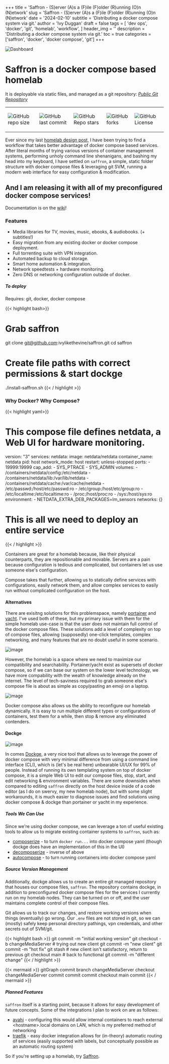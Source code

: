 +++
title = 'Saffron - (S)erver (A)s a (F)ile (F)older (R)unning (O)n (N)etwork'
slug =  'Saffron - (S)erver (A)s a (F)ile (F)older (R)unning (O)n (N)etwork'
date = '2024-02-10'
subtitle = 'Distributing a docker compose system via git.'
author = 'Ivy Duggan'
draft = false
tags = [
  'dev ops',
  'docker',
  'git',
  'homelab',
  'workflow',
]
header_img = ''
description = 'Distributing a docker compose system via git.'
toc = true
categories = ['saffron', 'docker', 'docker compose', 'git']
+++

![Dashboard](images/dashboard.png?width=750#center "My saffron dashboard")

# **Saffron** is a docker compose based homelab

It is deployable via static files, and managed as a git repository: *[Public Git Repository](https://github.com/ivylikethevine/saffron)*

<table>
<tr>
<td style="border: none">

![GitHub repo size](https://img.shields.io/github/repo-size/ivylikethevine/saffron)

</td>
<td style="border: none">

![GitHub last commit](https://img.shields.io/github/last-commit/ivylikethevine/saffron)

</td>
<td style="border: none">

![GitHub Repo stars](https://img.shields.io/github/stars/ivylikethevine/saffron)

</td>
<td style="border: none">

![GitHub forks](https://img.shields.io/github/forks/ivylikethevine/saffron)

</td>
<td style="border: none">

![GitHub License](https://img.shields.io/github/license/ivylikethevine/saffron)

</td>
</tr>
</table>

Ever since my last <a href='/projects/homelab-design-v1'>homelab design post</a>, I have been trying to find a workflow that takes better advantage of docker compose based services. After literal months of trying various versions of container management systems, performing unholy command line shenanigans, and bashing my head into my keyboard, I have settled on `saffron`, a simple, static folder structure with docker compose files & leveraging git SVM, running a modern web interface for easy configuration & modification.

## And I am releasing it with all of my preconfigured docker compose services!

Documentation is on the [wiki](https://ivylikethevine.github.io/saffron/#/)!

### Features

- Media libraries for TV, movies, music, ebooks, & audiobooks. (+ subtitles!)
- Easy migration from any existing docker or docker compose deployment.
- Full torrenting suite with VPN integration.
- Automated backup to cloud storage.
- Smart home automation & integration.
- Network speedtests + hardware monitoring.
- Zero DNS or networking configuration outside of docker.

##### To deploy

Requires: git, docker, docker compose

{{< highlight bash>}}
# Grab saffron
git clone git@github.com:ivylikethevine/saffron.git
cd saffron

# Create file paths with correct permissions & start dockge
./install-saffron.sh
{{< / highlight >}}

### Why Docker? Why Compose?

{{< highlight yaml>}}
# This compose file defines netdata, a Web UI for hardware monitoring.
version: "3"
services:
  netdata:
    image: netdata/netdata
    container_name: netdata
    pid: host
    network_mode: host
    restart: unless-stopped
    ports:
      - 19999:19999
    cap_add:
      - SYS_PTRACE
      - SYS_ADMIN
    volumes:
      - /containers/netdata/config:/etc/netdata
      - /containers/netdata/lib:/var/lib/netdata
      - /containers/netdata/cache:/var/cache/netdata
      - /etc/passwd:/host/etc/passwd:ro
      - /etc/group:/host/etc/group:ro
      - /etc/localtime:/etc/localtime:ro
      - /proc:/host/proc:ro
      - /sys:/host/sys:ro
    environment:
      - NETDATA_EXTRA_DEB_PACKAGES=lm_sensors
networks: {}
# This is all we need to deploy an entire service
{{< / highlight >}}

Containers are great for a homelab because, like their physical counterparts, they are repositionable and movable. Servers are a pain because configuration is tedious and complicated, but containers let us use someone else's configuration.

Compose takes that further, allowing us to statically define services with configurations, easily network them, and allow complex services to easily run without complicated configuration on the host.

#### Alternatives

There are exisitng solutions for this problemspace, namely [portainer](https://www.portainer.io/) and [yacht](https://github.com/SelfhostedPro/Yacht). I've used both of these, but my primary issue with them for the simple homelab use-case is that the user does not maintain full control of the docker compose files. These solutions add a level of complexity on top of compose files, allowing (supposedly) one-click templates, complex networking, and many features that are no doubt useful in some scenario.

![image](images/portainer.png?width=750#center "Portainer's Web UI")

However, the homelab is a space where we need to maximize our compatibility and searchability. Portainer/yacht exist as supersets of docker compose, so if we can base our system on the lower level technology, we have more compability with the wealth of knowledge already on the internet. The level of tech-saviness required to grab someone else's compose file is about as simple as copy/pasting an emoji on a laptop.

![image](images/yacht.png?width=750#center "Yacht's Web UI")

Docker compose also allows us the ability to reconfigure our homelab dynamically. It is easy to run multiple different types or configurations of containers, test them for a while, then stop & remove any eliminated contenders.

#### Dockge

![image](images/dockge.png?width=750#center "Dockge Web UI")

In comes [Dockge](https://github.com/louislam/dockge), a very nice tool that allows us to leverage the power of docker compose with very minimal difference from using a command line interface (CLI), which is (let's be real here) unbearable UI/UX for 99% of people. Instead of running its own templating system on top of docker compose, it is a simple Web UI to edit our compose files, stop, start, and edit networking & environment variables. There are some downsides when compared to editing `saffron` directly on the host device inside of a code editor (as I do on swervy, my new homelab node), but with some slight workarounds, it is much easier to diagnose issues and find solutions using docker compose & dockge than portainer or yacht in my experience.

##### Tools We Can Use

Since we're using docker compose, we can leverage a ton of useful existing tools to allow us to migrate existing container systems to `saffron`, such as:

- [composerize](https://github.com/composerize/composerize) - to turn `docker run...` into docker compose yaml (though dockge does have an implementation of this in the UI)
- [decomposerize](https://github.com/composerize/decomposerize) - inverse of above
- [autocompose](https://github.com/Red5d/docker-autocompose) - to turn running containers into docker compose yaml

##### Source Version Management

Additionally, dockge allows us to create an entire git managed repository that houses our compose files, `saffron`. The repository contains dockge, in addition to preconfigured docker compose files for the services I currently run on my homelab nodes. They can be turned on or off, and the user maintains complete control of their compose files.

Git allows us to track our changes, and restore working versions when things (eventually) go wrong. Our `.env` files are not stored in git, so we can (mostly) safely keep personal directory pathings, vpn credentials, and other secrets out of SVM/git.

{{< highlight bash >}}
git commit -m "initial working version"
git checkout -b changeMediaServer # trying out new client
git commit -m "new client"
git commit -m "hot fix"
git stash # new client isn't satisfactory, return to previous
git checkout main # back to functional
git commit -m "different change"
{{< / highlight >}}


{{< mermaid >}}
gitGraph
    commit
    branch changeMediaServer
    checkout changeMediaServer
    commit
    commit
    commit
    checkout main
    commit
{{< / mermaid >}}

##### Planned Features

`saffron` itself is a starting point, because it allows for easy development of future concepts. Some of the integrations I plan to work on are as follows:

- [avahi](https://github.com/flungo-docker/avahi) - configuring this would allow internal containers to reach external \<hostname\>.local domains on LAN, which is my preferred method of networking
- [traefik](https://hub.docker.com/_/traefik) - easy docker integration allows for (in-theory) automatic routing of services (easily supported with labels, but conceptually possible as an automatic routing system)

So if you're setting up a homelab, try [Saffron](https://github.com/ivylikethevine/saffron).
